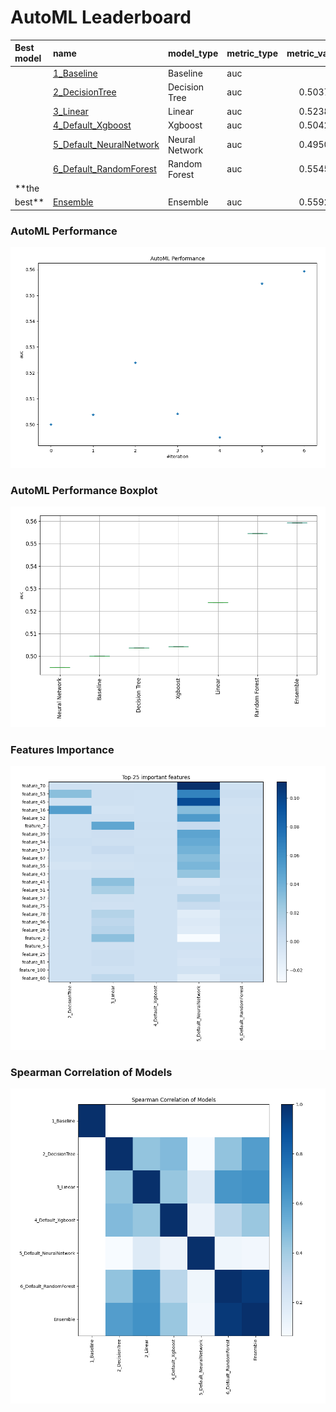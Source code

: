 # AutoML Leaderboard

| Best model   | name                                                         | model_type     | metric_type   |   metric_value |   train_time |
|:-------------|:-------------------------------------------------------------|:---------------|:--------------|---------------:|-------------:|
|              | [1_Baseline](1_Baseline/README.md)                           | Baseline       | auc           |       0.5      |         0.96 |
|              | [2_DecisionTree](2_DecisionTree/README.md)                   | Decision Tree  | auc           |       0.503766 |         7.1  |
|              | [3_Linear](3_Linear/README.md)                               | Linear         | auc           |       0.523886 |         2.66 |
|              | [4_Default_Xgboost](4_Default_Xgboost/README.md)             | Xgboost        | auc           |       0.504215 |        57.43 |
|              | [5_Default_NeuralNetwork](5_Default_NeuralNetwork/README.md) | Neural Network | auc           |       0.495056 |         2.48 |
|              | [6_Default_RandomForest](6_Default_RandomForest/README.md)   | Random Forest  | auc           |       0.554559 |         6.29 |
| **the
best** | [Ensemble](Ensemble/README.md)                               | Ensemble       | auc           |       0.559287 |         0.48 |

### AutoML Performance

![AutoML Performance](ldb_performance.png)

### AutoML Performance Boxplot

![AutoML Performance Boxplot](ldb_performance_boxplot.png)

### Features Importance

![features importance across models](features_heatmap.png)

### Spearman Correlation of Models

![models spearman correlation](correlation_heatmap.png)

